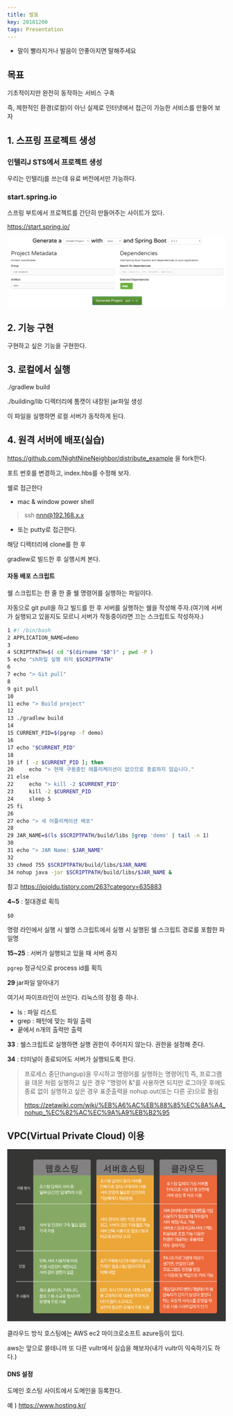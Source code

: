 ```yaml
---
title: 발표
key: 20181200
tags: Presentation
---
```


* 말이 빨라지거나 발음이 안좋아지면 말해주세요



## 목표

기초적이지만 완전히 동작하는 서비스 구축

즉, 제한적인 환경(로컬)이 아닌 실제로 인터넷에서 접근이 가능한 서비스를 만들어 보자





## 1. 스프링 프로젝트 생성

### 인텔리J STS에서 프로젝트 생성

우리는 인텔리j를 쓰는데 유료 버전에서만 가능하다.

### start.spring.io

스프링 부트에서 프로젝트를 간단히 만들어주는 사이트가 있다.

https://start.spring.io/

![스프링 스타터](./img/presentation/1.PNG)



## 2. 기능 구현

구현하고 싶은 기능을 구현한다.

## 3. 로컬에서 실행

./gradlew build

./building/lib 디렉터리에 톰캣이 내장된 jar파일 생성

이 파일을 실행하면 로컬 서버가 동작하게 된다.



## 4. 원격 서버에 배포(실습)

https://github.com/NightNineNeighbor/distribute_example 을 fork한다.

포트 번호를 변경하고, index.hbs를 수정해 보자.



쉘로 접근한다

* mac & window power shell

> ssh nnn@192.168.x.x

* 또는 putty로 접근한다.



해당 디렉터리에 clone를 한 후

gradlew로 빌드한 후 실행시켜 본다.



#### 자동 배포 스크립트

쉘 스크립트는 한 줄 한 줄 쉘 명령어를 실행하는 파일이다.

자동으로 git pull을 하고 빌드를 한 후 서버를 실행하는 쉘을 작성해 주자.(여기에 서버가 실행되고 있을지도 모르니 서버가 작동중이라면 끄는 스크립트도 작성하자.)

```sh
1 #! /bin/bash
2 APPLICATION_NAME=demo
3 
4 SCRIPTPATH=$( cd "$(dirname "$0")" ; pwd -P )
5 echo "sh파일 실행 위치 $SCRIPTPATH"
6 
7 echo "> Git pull"
8 
9 git pull
10 
11 echo "> Build project"
12 
13 ./gradlew build
14 
15 CURRENT_PID=$(pgrep -f demo)
16 
17 echo "$CURRENT_PID"
18 
19 if [ -z $CURRENT_PID ]; then
20     echo "> 현재 구동중인 애플리케이션이 없으므로 종료하지 않습니다."
21 else
22     echo "> kill -2 $CURRENT_PID"
23     kill -2 $CURRENT_PID
24     sleep 5
25 fi
26 
27 echo "> 새 어플리케이션 배포"
28 
29 JAR_NAME=$(ls $SCRIPTPATH/build/libs |grep 'demo' | tail -n 1)
30 
31 echo "> JAR Name: $JAR_NAME"
32 
33 chmod 755 $SCRIPTPATH/build/libs/$JAR_NAME
34 nohup java -jar $SCRIPTPATH/build/libs/$JAR_NAME &
```

참고 https://jojoldu.tistory.com/263?category=635883



**4~5** : 절대경로 획득

`$0 `

명령 라인에서 실행 시 쉘명
스크립트에서 실행 시 실행된 쉘 스크립트 경로를 포함한 파일명

**15~25** : 서버가 실행되고 있을 때 서버 중지

`pgrep` 정규식으로 process id를 획득 

**29** jar파일 알아내기

여기서 파이프라인이 쓰인다. 리눅스의 장점 중 하나.

* ls : 파일 리스트
* grep : 패턴에 맞는 파일 출력
* 끝에서 n개의 출력만 출력

**33** : 쉘스크립트로 실행하면 실행 권한이 주어지지 않는다. 권한을 설정해 준다.

**34** : 터미널이 종료되어도 서버가 실행되도록 한다.

> 프로세스 중단(hangup)을 무시하고 명령어를 실행하는 명령어[1]
> 즉, 프로그램을 데몬 처럼 실행하고 싶은 경우 "명령어 &"를 사용하면 되지만 로그아웃 후에도 종료 없이 실행하고 싶은 경우
> 표준출력을 nohup.out(또는 다른 곳)으로 돌림
>
> https://zetawiki.com/wiki/%EB%A6%AC%EB%88%85%EC%8A%A4_nohup_%EC%82%AC%EC%9A%A9%EB%B2%95



## VPC(Virtual Private Cloud) 이용

![호스팅 방식 차이](./img/presentation/2.jpg)



클라우드 방식 호스팅에는 AWS ec2  마이크로소프트 azure등이 있다.

aws는 앞으로 쓸테니까 또 다른 vultr에서 실습을 해보자(내가 vultr이 익숙하기도 하다.)



#### DNS 설정

도메인 호스팅 사이트에서 도메인을 등록한다.

예 ) https://www.hosting.kr/